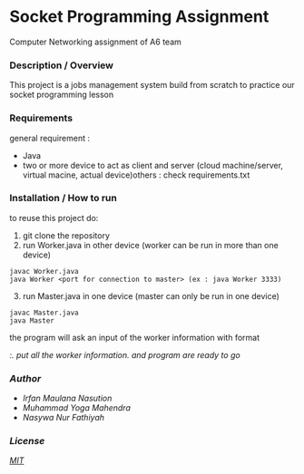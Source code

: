# Socket Programming Assignment
Computer Networking assignment of A6 team

### Description / Overview
This project is a jobs management system build from scratch to practice our socket programming lesson

### Requirements 
general requirement :
- Java
- two or more device to act as client and server (cloud machine/server, virtual macine, actual device)others : check requirements.txt

### Installation / How to run
to reuse this project do:
1. git clone the repository
2. run Worker.java in other device (worker can be run in more than one device)
```
javac Worker.java
java Worker <port for connection to master> (ex : java Worker 3333)
```
3. run Master.java in one device (master can only be run in one device)

```
javac Master.java
java Master
```
the program will ask an input of the worker information with format <address>:<port>. put all the worker information. and program are ready to go


### Author
- Irfan Maulana Nasution
- Muhammad Yoga Mahendra
- Nasywa Nur Fathiyah

### License
[MIT](./LICENSE.txt)
